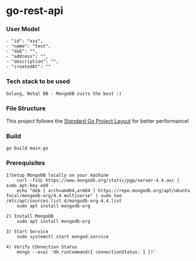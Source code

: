 # go-rest-api

### User Model
    - "id": "xxx",
    - "name": "test",
    - "dob": "",
    - "address": "",
    - "description": "",
    - "createdAt": ""

### Tech stack to be used

	Golang, NoSql DB - MongoDB suits the best :) 

### File Structure

This project follows the [Standard Go Project Layout](https://github.com/golang-standards/project-layout) for better performance!

### Build 

	go build main.go

### Prerequisites
	
	1)Setup MongoDB locally on your machine
		curl -fsSL https://www.mongodb.org/static/pgp/server-4.4.asc | sudo apt-key add -
		echo "deb [ arch=amd64,arm64 ] https://repo.mongodb.org/apt/ubuntu focal/mongodb-org/4.4 multiverse" | sudo tee /etc/apt/sources.list.d/mongodb-org-4.4.list
		sudo apt install mongodb-org

	2) Install MongoDB 
		sudo apt install mongodb-org

	3) Start Service
		sudo systemctl start mongod.service

	4) Verify COnnection Status
		mongo --eval 'db.runCommand({ connectionStatus: 1 })'


